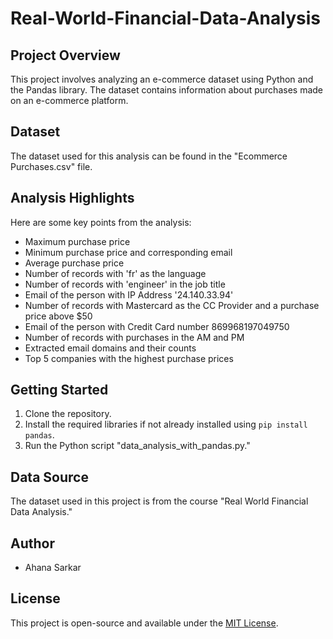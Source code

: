 # Real-World-Financial-Data-Analysis
## Project Overview

This project involves analyzing an e-commerce dataset using Python and the Pandas library. The dataset contains information about purchases made on an e-commerce platform.

## Dataset

The dataset used for this analysis can be found in the "Ecommerce Purchases.csv" file.

## Analysis Highlights

Here are some key points from the analysis:

- Maximum purchase price
- Minimum purchase price and corresponding email
- Average purchase price
- Number of records with 'fr' as the language
- Number of records with 'engineer' in the job title
- Email of the person with IP Address '24.140.33.94'
- Number of records with Mastercard as the CC Provider and a purchase price above $50
- Email of the person with Credit Card number 869968197049750
- Number of records with purchases in the AM and PM
- Extracted email domains and their counts
- Top 5 companies with the highest purchase prices

## Getting Started

1. Clone the repository.
2. Install the required libraries if not already installed using `pip install pandas`.
3. Run the Python script "data_analysis_with_pandas.py."

## Data Source

The dataset used in this project is from the course "Real World Financial Data Analysis."

## Author

- Ahana Sarkar

## License

This project is open-source and available under the [MIT License](LICENSE).

